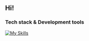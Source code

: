## Hi!
### Tech stack & Development tools
[![My Skills](https://skillicons.dev/icons?i=rust,neovim,html,css,tailwind,discord,gmail)](https://skillicons.dev)

